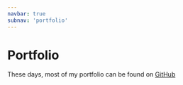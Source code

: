 ```yaml
---
navbar: true
subnav: 'portfolio'
---
```


# Portfolio

These days, most of my portfolio can be found on [GitHub](https://github.com/wizardcm)
